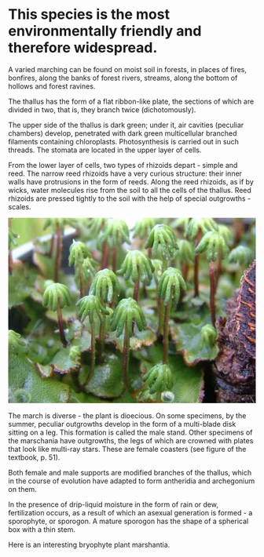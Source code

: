 # This species is the most environmentally friendly and therefore widespread.

A varied marching can be found on moist soil in forests, in places of fires, bonfires, along the banks of forest rivers, streams, along the bottom of hollows and forest ravines.

The thallus has the form of a flat ribbon-like plate, the sections of which are divided in two, that is, they branch twice (dichotomously).

The upper side of the thallus is dark green; under it, air cavities (peculiar chambers) develop, penetrated with dark green multicellular branched filaments containing chloroplasts. Photosynthesis is carried out in such threads. The stomata are located in the upper layer of cells.
 
From the lower layer of cells, two types of rhizoids depart - simple and reed. The narrow reed rhizoids have a very curious structure: their inner walls have protrusions in the form of reeds. Along the reed rhizoids, as if by wicks, water molecules rise from the soil to all the cells of the thallus. Reed rhizoids are pressed tightly to the soil with the help of special outgrowths - scales.

![Branching](203a04260a48fd9_1.jpg)

The march is diverse - the plant is dioecious. On some specimens, by the summer, peculiar outgrowths develop in the form of a multi-blade disk sitting on a leg. This formation is called the male stand. Other specimens of the marschania have outgrowths, the legs of which are crowned with plates that look like multi-ray stars. These are female coasters (see figure of the textbook, p. 51).

Both female and male supports are modified branches of the thallus, which in the course of evolution have adapted to form antheridia and archegonium on them.

In the presence of drip-liquid moisture in the form of rain or dew, fertilization occurs, as a result of which an asexual generation is formed - a sporophyte, or sporogon. A mature sporogon has the shape of a spherical box with a thin stem.

Here is an interesting bryophyte plant marshantia.
